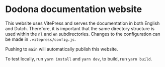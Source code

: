 # Dodona documentation website

This website uses VitePress and serves the documentation in both English and Dutch. Therefore, it is important that the same directory structure is used within the `nl` and `en` subdirectories. Changes to the configuration can be made in `.vitepress/config.js`.

Pushing to `main` will automatically publish this website.

To test locally, run `yarn install` and `yarn dev`, to build, run `yarn build`.
